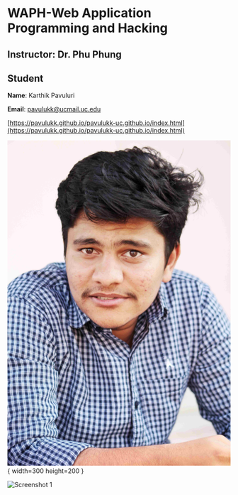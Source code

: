 # WAPH-Web Application Programming and Hacking

## Instructor: Dr. Phu Phung

## Student

**Name**: Karthik Pavuluri

**Email**: pavulukk@ucmail.uc.edu


[https://pavulukk.github.io/pavulukk-uc.github.io/index.html](https://pavulukk.github.io/pavulukk-uc.github.io/index.html)



![Karthik's Headshot](img/IMG_6862-01_11zon.jpeg){ width=300 height=200 }



![Screenshot 1](img/Screenshot(72).png)

